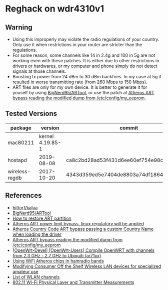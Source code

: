 Reghack on wdr4310v1
================================================================

## Warning
* Using this improperly may violate the radio regulations of your country. Only use it when restrictions in your router are stricter than the regulations.
* For some reason, some channels like 14 in 2.4g and 100 in 5g are not working even with these patches. It is either due to other restrictions in drivers or hardwares, or my computer and phone simply do not detect signals at those channels.
* Boosting tx power from 24 dBm to 30 dBm backfires. In my case at 5g it resulted in worse transmitting rate (from 260 Mbps to 150 Mbps).
* ART files are only for my own device. It is better to generate it for youself by using [BigNerd95/ARTool](https://github.com/BigNerd95/ARTool), or use the patch at [Atheros ART bypass reading the modified dump from /etc/config/my_eeprom](https://gist.github.com/BigNerd95/f06f14d46fa76ccaf519940592428c53).

## Tested Versions
| package | version | commit |
|---|---|---|
| mac80211 | kernel 4.19.85-1 |  |
| hostapd | 2019-08-08 | ca8c2bd28ad53f431d6ee60ef754e98cfdb4c17b |
| wireless-regdb | 2017-10-20 | 4343d359ed5e7404de8803a74df186457b26ab79 |

## References
* [bittorf/kalua](https://github.com/bittorf/kalua/tree/master/openwrt-patches/reghack)
* [BigNerd95/ARTool](https://github.com/BigNerd95/ARTool)
* [How to restore ART partition](https://openwrt.org/docs/guide-user/installation/restore_art_partition)
* [Atheros ART power limit bypass, linux regulatory will be applied](https://gist.github.com/BigNerd95/6ad73f59e19169ac0f95dbf3b9a272ac)
* [Atheros Country Code ART bypass passing a custom Country Name when loading the driver ](https://gist.github.com/BigNerd95/0be0a5b52a16524a78fc768f0d208a74)
* [Atheros ART bypass reading the modified dump from /etc/config/my_eeprom](https://gist.github.com/BigNerd95/f06f14d46fa76ccaf519940592428c53)
* [[OpenWrt-Devel] [OpenWrt-Users] Compile OpenWRT with channels from 2.3 GHz - 2.7 GHz to Ubiquiti (ar71xx)](https://www.mail-archive.com/openwrt-devel@lists.openwrt.org/msg40873.html)
* [Using WiFi Atheros chips in hamradio bands](http://yo3iiu.ro/blog/?p=1301)
* [Modifying Consumer Off the Shelf Wireless LAN devices for specialized amateur use](https://www.qsl.net/kb9mwr/projects/wireless/modify.html#atheros)
* [List of WLAN channels](https://en.wikipedia.org/wiki/List_of_WLAN_channels)
* [802.11 Wi-Fi Physical Layer and Transmitter Measurements](https://download.tek.com/document/Online%20version%2037W-29687-0%20802.11_WiFi_Poster_HR.pdf)